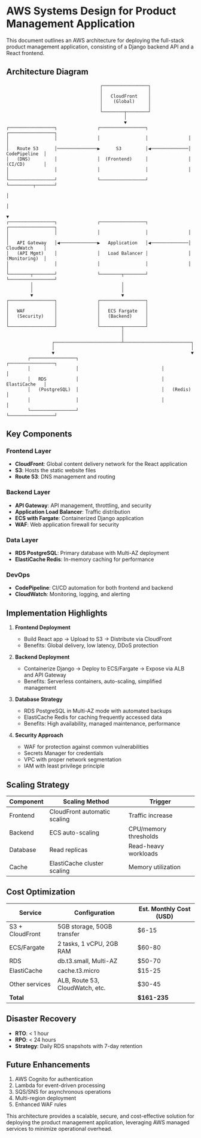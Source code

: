 # AWS Systems Design for Product Management Application

This document outlines an AWS architecture for deploying the full-stack product management application, consisting of a Django backend API and a React frontend.

## Architecture Diagram

```
                                   ┌─────────────────┐
                                   │                 │
                                   │   CloudFront    │
                                   │    (Global)     │
                                   │                 │
                                   └────────┬────────┘
                                            │
                                            ▼
┌─────────────────┐               ┌─────────────────┐               ┌─────────────────┐
│                 │               │                 │               │                 │
│   Route 53      │───────────────▶      S3         │◀──────────────│   CodePipeline  │
│   (DNS)         │               │  (Frontend)     │               │   (CI/CD)       │
│                 │               │                 │               │                 │
└─────────────────┘               └─────────────────┘               └─────────┬───────┘
                                                                             │
                                                                             │
                                                                             ▼
┌─────────────────┐               ┌─────────────────┐               ┌─────────────────┐
│                 │               │                 │               │                 │
│   API Gateway   │◀──────────────▶   Application   │◀──────────────│   CloudWatch    │
│   (API Mgmt)    │               │   Load Balancer │               │   (Monitoring)  │
│                 │               │                 │               │                 │
└────────┬────────┘               └────────┬────────┘               └─────────────────┘
         │                                 │
         │                                 │
         ▼                                 ▼
┌─────────────────┐               ┌─────────────────┐
│                 │               │                 │
│   WAF           │               │   ECS Fargate   │
│   (Security)    │               │   (Backend)     │
│                 │               │                 │
└─────────────────┘               └────────┬────────┘
                                           │
                                           │
                 ┌─────────────────────────┴─────────────────────────┐
                 │                                                   │
                 ▼                                                   ▼
        ┌─────────────────┐                               ┌─────────────────┐
        │                 │                               │                 │
        │   RDS           │                               │   ElastiCache   │
        │   (PostgreSQL)  │                               │   (Redis)       │
        │                 │                               │                 │
        └─────────────────┘                               └─────────────────┘
```

## Key Components

### Frontend Layer
- **CloudFront**: Global content delivery network for the React application
- **S3**: Hosts the static website files
- **Route 53**: DNS management and routing

### Backend Layer
- **API Gateway**: API management, throttling, and security
- **Application Load Balancer**: Traffic distribution
- **ECS with Fargate**: Containerized Django application
- **WAF**: Web application firewall for security

### Data Layer
- **RDS PostgreSQL**: Primary database with Multi-AZ deployment
- **ElastiCache Redis**: In-memory caching for performance

### DevOps
- **CodePipeline**: CI/CD automation for both frontend and backend
- **CloudWatch**: Monitoring, logging, and alerting

## Implementation Highlights

1. **Frontend Deployment**
   - Build React app → Upload to S3 → Distribute via CloudFront
   - Benefits: Global delivery, low latency, DDoS protection

2. **Backend Deployment**
   - Containerize Django → Deploy to ECS/Fargate → Expose via ALB and API Gateway
   - Benefits: Serverless containers, auto-scaling, simplified management

3. **Database Strategy**
   - RDS PostgreSQL in Multi-AZ mode with automated backups
   - ElastiCache Redis for caching frequently accessed data
   - Benefits: High availability, managed maintenance, performance

4. **Security Approach**
   - WAF for protection against common vulnerabilities
   - Secrets Manager for credentials
   - VPC with proper network segmentation
   - IAM with least privilege principle

## Scaling Strategy

| Component | Scaling Method | Trigger |
|-----------|---------------|---------|
| Frontend | CloudFront automatic scaling | Traffic increase |
| Backend | ECS auto-scaling | CPU/memory thresholds |
| Database | Read replicas | Read-heavy workloads |
| Cache | ElastiCache cluster scaling | Memory utilization |

## Cost Optimization

| Service | Configuration | Est. Monthly Cost (USD) |
|---------|---------------|-------------------------|
| S3 + CloudFront | 5GB storage, 50GB transfer | $6-15 |
| ECS/Fargate | 2 tasks, 1 vCPU, 2GB RAM | $60-80 |
| RDS | db.t3.small, Multi-AZ | $50-70 |
| ElastiCache | cache.t3.micro | $15-25 |
| Other services | ALB, Route 53, CloudWatch, etc. | $30-45 |
| **Total** | | **$161-235** |

## Disaster Recovery

- **RTO**: < 1 hour
- **RPO**: < 24 hours
- **Strategy**: Daily RDS snapshots with 7-day retention

## Future Enhancements

1. AWS Cognito for authentication
2. Lambda for event-driven processing
3. SQS/SNS for asynchronous operations
4. Multi-region deployment
5. Enhanced WAF rules

This architecture provides a scalable, secure, and cost-effective solution for deploying the product management application, leveraging AWS managed services to minimize operational overhead. 